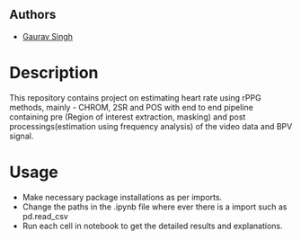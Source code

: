 ## Authors
- [Gaurav Singh](https://github.com/gauravSingh30) 

# Description
This repository contains project on estimating heart rate using rPPG methods, mainly - CHROM, 2SR and POS with end to end pipeline containing pre (Region of interest extraction, masking) and post processings(estimation using frequency analysis) of the video data and BPV signal.

# Usage
- Make necessary package installations as per imports.
- Change the paths in the .ipynb file where ever there is a import such as pd.read_csv
- Run each cell in notebook to get the detailed results and explanations.